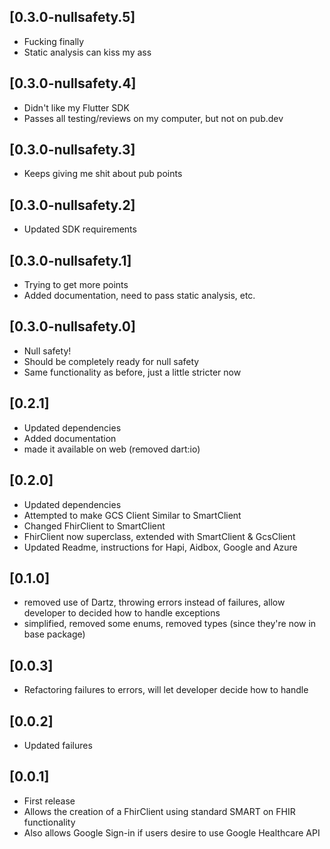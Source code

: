 ## [0.3.0-nullsafety.5]
* Fucking finally
* Static analysis can kiss my ass

## [0.3.0-nullsafety.4]
* Didn't like my Flutter SDK
* Passes all testing/reviews on my computer, but not on pub.dev

## [0.3.0-nullsafety.3]
* Keeps giving me shit about pub points

## [0.3.0-nullsafety.2]
* Updated SDK requirements

## [0.3.0-nullsafety.1]
* Trying to get more points
* Added documentation, need to pass static analysis, etc.

## [0.3.0-nullsafety.0]
* Null safety!
* Should be completely ready for null safety
* Same functionality as before, just a little stricter now

## [0.2.1]
* Updated dependencies
* Added documentation
* made it available on web (removed dart:io)

## [0.2.0]
* Updated dependencies
* Attempted to make GCS Client Similar to SmartClient
* Changed FhirClient to SmartClient
* FhirClient now superclass, extended with SmartClient & GcsClient
* Updated Readme, instructions for Hapi, Aidbox, Google and Azure

## [0.1.0]
* removed use of Dartz, throwing errors instead of failures, allow developer to decided how to handle exceptions
* simplified, removed some enums, removed types (since they're now in base package)

## [0.0.3]
* Refactoring failures to errors, will let developer decide how to handle

## [0.0.2]
* Updated failures

## [0.0.1]
* First release
* Allows the creation of a FhirClient using standard SMART on FHIR functionality
* Also allows Google Sign-in if users desire to use Google Healthcare API

          
